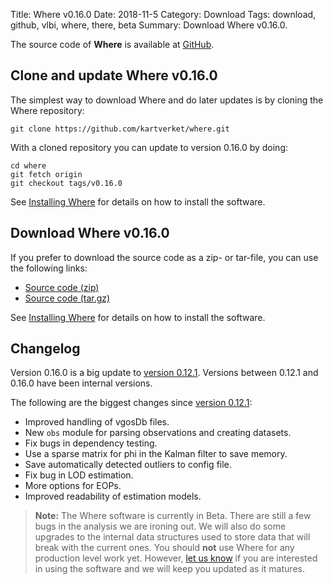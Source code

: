 Title: Where v0.16.0
Date: 2018-11-5
Category: Download
Tags: download, github, vlbi, where, there, beta
Summary: Download Where v0.16.0.

The source code of **Where** is available at
[GitHub](https://github.com/kartverket/where).

## Clone and update Where v0.16.0

The simplest way to download Where and do later updates is by cloning the Where
repository:

    git clone https://github.com/kartverket/where.git

With a cloned repository you can update to version 0.16.0 by doing:

    cd where
    git fetch origin
    git checkout tags/v0.16.0

See [Installing Where]({filename}20180606_install.md) for details on how to install
the software.


## Download Where v0.16.0

If you prefer to download the source code as a zip- or tar-file, you can use the
following links:

+ [Source code (zip)](https://github.com/kartverket/where/archive/v0.16.0.zip)
+ [Source code (tar.gz)](https://github.com/kartverket/where/archive/v0.16.0.tar.gz)

See [Installing Where]({filename}20180606_install.md) for details on how to install
the software.


## Changelog

Version 0.16.0 is a big update to [version 0.12.1]({filename}20180904_release_v0.12.1.md). Versions between 0.12.1 and 0.16.0 have been internal versions.

The following are the biggest changes since [version 0.12.1]({filename}20180904_release_v0.12.1.md):

+ Improved handling of vgosDb files.
+ New `obs` module for parsing observations and creating datasets.
+ Fix bugs in dependency testing.
+ Use a sparse matrix for phi in the Kalman filter to save memory.
+ Save automatically detected outliers to config file.
+ Fix bug in LOD estimation.
+ More options for EOPs.
+ Improved readability of estimation models.

> **Note:** The Where software is currently in Beta. There are still a few bugs
> in the analysis we are ironing out. We will also do some upgrades to the
> internal data structures used to store data that will break with the current
> ones. You should **not** use Where for any production level work yet. However,
> [let us know]({filename}pages/contact.md) if you are interested in using the
> software and we will keep you updated as it matures.

